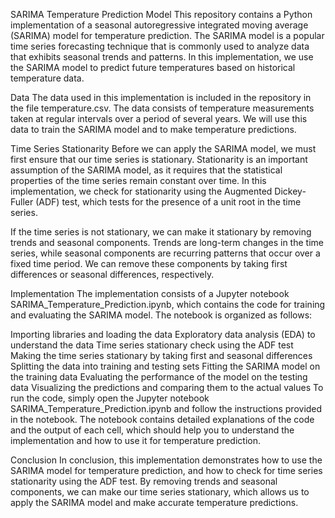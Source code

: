 SARIMA Temperature Prediction Model
This repository contains a Python implementation of a seasonal autoregressive integrated moving average (SARIMA) model for temperature prediction. The SARIMA model is a popular time series forecasting technique that is commonly used to analyze data that exhibits seasonal trends and patterns. In this implementation, we use the SARIMA model to predict future temperatures based on historical temperature data.

Data
The data used in this implementation is included in the repository in the file temperature.csv. The data consists of temperature measurements taken at regular intervals over a period of several years. We will use this data to train the SARIMA model and to make temperature predictions.

Time Series Stationarity
Before we can apply the SARIMA model, we must first ensure that our time series is stationary. Stationarity is an important assumption of the SARIMA model, as it requires that the statistical properties of the time series remain constant over time. In this implementation, we check for stationarity using the Augmented Dickey-Fuller (ADF) test, which tests for the presence of a unit root in the time series.

If the time series is not stationary, we can make it stationary by removing trends and seasonal components. Trends are long-term changes in the time series, while seasonal components are recurring patterns that occur over a fixed time period. We can remove these components by taking first differences or seasonal differences, respectively.

Implementation
The implementation consists of a Jupyter notebook SARIMA_Temperature_Prediction.ipynb, which contains the code for training and evaluating the SARIMA model. The notebook is organized as follows:

Importing libraries and loading the data
Exploratory data analysis (EDA) to understand the data
Time series stationary check using the ADF test
Making the time series stationary by taking first and seasonal differences
Splitting the data into training and testing sets
Fitting the SARIMA model on the training data
Evaluating the performance of the model on the testing data
Visualizing the predictions and comparing them to the actual values
To run the code, simply open the Jupyter notebook SARIMA_Temperature_Prediction.ipynb and follow the instructions provided in the notebook. The notebook contains detailed explanations of the code and the output of each cell, which should help you to understand the implementation and how to use it for temperature prediction.

Conclusion
In conclusion, this implementation demonstrates how to use the SARIMA model for temperature prediction, and how to check for time series stationarity using the ADF test. By removing trends and seasonal components, we can make our time series stationary, which allows us to apply the SARIMA model and make accurate temperature predictions.
